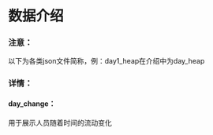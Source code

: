 # 数据介绍

### 注意：

以下为各类json文件简称，例：day1_heap在介绍中为day_heap

### 详情：

#### day_change：

用于展示人员随着时间的流动变化

